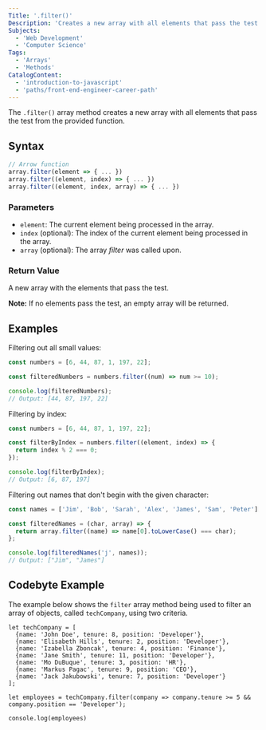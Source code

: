 ```yaml
---
Title: '.filter()'
Description: 'Creates a new array with all elements that pass the test from the provided function.'
Subjects:
  - 'Web Development'
  - 'Computer Science'
Tags:
  - 'Arrays'
  - 'Methods'
CatalogContent:
  - 'introduction-to-javascript'
  - 'paths/front-end-engineer-career-path'
---
```


The `.filter()` array method creates a new array with all elements that pass the test from the provided function.

## Syntax

```js
// Arrow function
array.filter(element => { ... })
array.filter((element, index) => { ... })
array.filter((element, index, array) => { ... })
```

### Parameters

- `element`: The current element being processed in the array.
- `index` (optional): The index of the current element being processed in the array.
- `array` (optional): The array _filter_ was called upon.

### Return Value

A new array with the elements that pass the test.

**Note:** If no elements pass the test, an empty array will be returned.

## Examples

Filtering out all small values:

```js
const numbers = [6, 44, 87, 1, 197, 22];

const filteredNumbers = numbers.filter((num) => num >= 10);

console.log(filteredNumbers);
// Output: [44, 87, 197, 22]
```

Filtering by index:

```js
const numbers = [6, 44, 87, 1, 197, 22];

const filterByIndex = numbers.filter((element, index) => {
  return index % 2 === 0;
});

console.log(filterByIndex);
// Output: [6, 87, 197]
```

Filtering out names that don't begin with the given character:

```js
const names = ['Jim', 'Bob', 'Sarah', 'Alex', 'James', 'Sam', 'Peter'];

const filteredNames = (char, array) => {
  return array.filter((name) => name[0].toLowerCase() === char);
};

console.log(filteredNames('j', names));
// Output: ["Jim", "James"]
```

## Codebyte Example

The example below shows the `filter` array method being used to filter an array of objects, called `techCompany`, using two criteria.

```codebyte/javascript
let techCompany = [
  {name: 'John Doe', tenure: 8, position: 'Developer'},
  {name: 'Elisabeth Hills', tenure: 2, position: 'Developer'},
  {name: 'Izabella Zboncak', tenure: 4, position: 'Finance'},
  {name: 'Jane Smith', tenure: 11, position: 'Developer'},
  {name: 'Mo DuBuque', tenure: 3, position: 'HR'},
  {name: 'Markus Pagac', tenure: 9, position: 'CEO'},
  {name: 'Jack Jakubowski', tenure: 7, position: 'Developer'}
];

let employees = techCompany.filter(company => company.tenure >= 5 && company.position == 'Developer');

console.log(employees)
```
